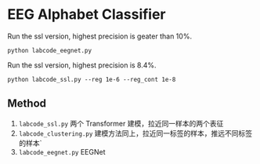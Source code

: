 # EEG Alphabet Classifier

Run the ssl version, highest precision is geater than 10%.

`python labcode_eegnet.py`

Run the ssl version, highest precision is 8.4%.

`python labcode_ssl.py --reg 1e-6 --reg_cont 1e-8`

## Method

1. `labcode_ssl.py` 两个 Transformer 建模，拉近同一样本的两个表征
2. `labcode_clustering.py` 建模方法同上，拉近同一标签的样本，推远不同标签的样本`
2. `labcode_eegnet.py` EEGNet
